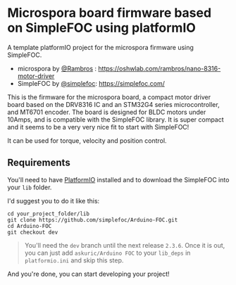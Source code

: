 Microspora board firmware based on SimpleFOC using platformIO
========================================

A template platformIO project for the microspora firmware using SimpleFOC.

- microspora by [@Rambros](https://github.com/rambros3d) : https://oshwlab.com/rambros/nano-8316-motor-driver
- SimpleFOC by [@simplefoc](https://github.com/simplefoc/Arduino-FOC): https://simplefoc.com/

This is the firmware for the microspora board, a compact motor driver board based on the DRV8316 IC and an STM32G4 series microcontroller, and MT6701 encoder. The board is designed for BLDC motors under 10Amps, and is compatible with the SimpleFOC library. It is super compact and it seems to be a very very nice fit to start with SimpleFOC!

It can be used for torque, velocity and position control.

## Requirements

You'll need to have [PlatformIO](https://platformio.org/) installed and to download the SimpleFOC into your `lib` folder. 

I'd suggest you to do it like this:

```
cd your_project_folder/lib
git clone https://github.com/simplefoc/Arduino-FOC.git
cd Arduino-FOC
git checkout dev
```

> You'll need the `dev` branch until the next release `2.3.6`. Once it is out, you can just add `askuric/Arduino FOC` to your `lib_deps` in `platformio.ini` and skip this step.

And you're done, you can start developing your project!

